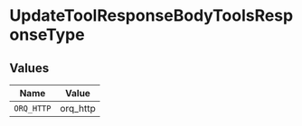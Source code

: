 # UpdateToolResponseBodyToolsResponseType


## Values

| Name       | Value      |
| ---------- | ---------- |
| `ORQ_HTTP` | orq_http   |